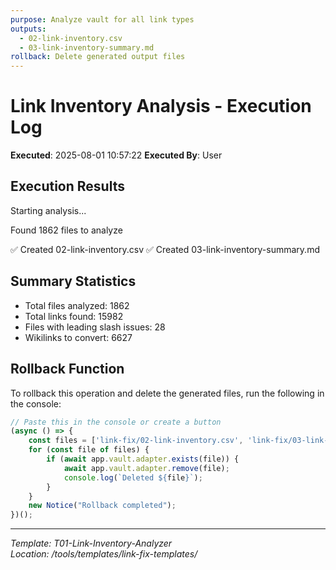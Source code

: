 ```yaml
---
purpose: Analyze vault for all link types
outputs: 
  - 02-link-inventory.csv
  - 03-link-inventory-summary.md
rollback: Delete generated output files
---
```


# Link Inventory Analysis - Execution Log

**Executed**: 2025-08-01 10:57:22
**Executed By**: User

## Execution Results

Starting analysis...

Found 1862 files to analyze

✅ Created 02-link-inventory.csv
✅ Created 03-link-inventory-summary.md

## Summary Statistics

- Total files analyzed: 1862
- Total links found: 15982
- Files with leading slash issues: 28
- Wikilinks to convert: 6627


## Rollback Function

To rollback this operation and delete the generated files, run the following in the console:

```javascript
// Paste this in the console or create a button
(async () => {
    const files = ['link-fix/02-link-inventory.csv', 'link-fix/03-link-inventory-summary.md'];
    for (const file of files) {
        if (await app.vault.adapter.exists(file)) {
            await app.vault.adapter.remove(file);
            console.log(`Deleted ${file}`);
        }
    }
    new Notice("Rollback completed");
})();
```

---

*Template: T01-Link-Inventory-Analyzer*  
*Location: /tools/templates/link-fix-templates/*
